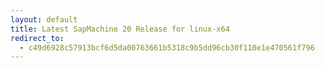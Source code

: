 ```yaml
---
layout: default
title: Latest SapMachine 20 Release for linux-x64
redirect_to:
  - c49d6928c57913bcf6d5da00763661b5318c9b5dd96cb30f110e1e470561f796
---
```


